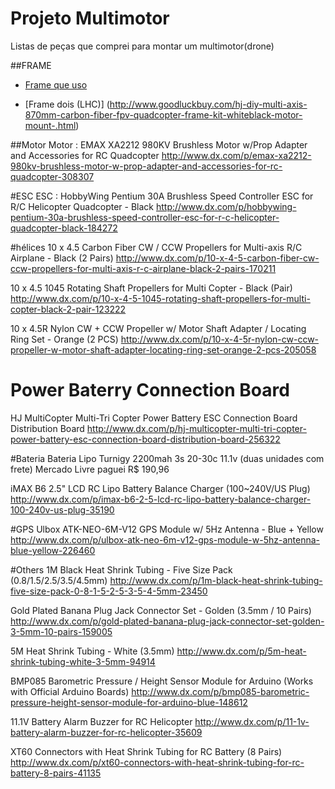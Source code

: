 # Projeto Multimotor 
Listas de peças que comprei para montar um multimotor(drone)

##FRAME

* [Frame que uso](http://www.banggood.com/Wholesale-CSL-X525-V3-4-Axis-KK-MK-AQ50D-Quadcopter-Frame-Set-p-50288.html)

* [Frame dois (LHC)] (http://www.goodluckbuy.com/hj-diy-multi-axis-870mm-carbon-fiber-fpv-quadcopter-frame-kit-whiteblack-motor-mount-.html)

##Motor
Motor : EMAX XA2212 980KV Brushless Motor w/Prop Adapter and Accessories for RC Quadcopter
http://www.dx.com/p/emax-xa2212-980kv-brushless-motor-w-prop-adapter-and-accessories-for-rc-quadcopter-308307

#ESC
ESC : HobbyWing Pentium 30A Brushless Speed Controller ESC for R/C Helicopter Quadcopter - Black
http://www.dx.com/p/hobbywing-pentium-30a-brushless-speed-controller-esc-for-r-c-helicopter-quadcopter-black-184272

#hélices
10 x 4.5 Carbon Fiber CW / CCW Propellers for Multi-axis R/C Airplane - Black (2 Pairs)
http://www.dx.com/p/10-x-4-5-carbon-fiber-cw-ccw-propellers-for-multi-axis-r-c-airplane-black-2-pairs-170211

10 x 4.5 1045 Rotating Shaft Propellers for Multi Copter - Black (Pair)
http://www.dx.com/p/10-x-4-5-1045-rotating-shaft-propellers-for-multi-copter-black-2-pair-123222

10 x 4.5R Nylon CW + CCW Propeller w/ Motor Shaft Adapter / Locating Ring Set - Orange (2 PCS)
http://www.dx.com/p/10-x-4-5r-nylon-cw-ccw-propeller-w-motor-shaft-adapter-locating-ring-set-orange-2-pcs-205058

# Power Baterry Connection Board
HJ MultiCopter Multi-Tri Copter Power Battery ESC Connection Board Distribution Board
http://www.dx.com/p/hj-multicopter-multi-tri-copter-power-battery-esc-connection-board-distribution-board-256322

#Bateria
Bateria Lipo Turnigy 2200mah 3s 20-30c 11.1v (duas unidades com frete)
Mercado Livre paguei R$ 190,96

iMAX B6 2.5" LCD RC Lipo Battery Balance Charger (100~240V/US Plug) 
http://www.dx.com/p/imax-b6-2-5-lcd-rc-lipo-battery-balance-charger-100-240v-us-plug-35190

#GPS
Ulbox ATK-NEO-6M-V12 GPS Module w/ 5Hz Antenna - Blue + Yellow
http://www.dx.com/p/ulbox-atk-neo-6m-v12-gps-module-w-5hz-antenna-blue-yellow-226460

#Others
1M Black Heat Shrink Tubing - Five Size Pack (0.8/1.5/2.5/3.5/4.5mm)
http://www.dx.com/p/1m-black-heat-shrink-tubing-five-size-pack-0-8-1-5-2-5-3-5-4-5mm-23450

Gold Plated Banana Plug Jack Connector Set - Golden (3.5mm / 10 Pairs)
http://www.dx.com/p/gold-plated-banana-plug-jack-connector-set-golden-3-5mm-10-pairs-159005

5M Heat Shrink Tubing - White (3.5mm)
http://www.dx.com/p/5m-heat-shrink-tubing-white-3-5mm-94914

BMP085 Barometric Pressure / Height Sensor Module for Arduino (Works with Official Arduino Boards)
http://www.dx.com/p/bmp085-barometric-pressure-height-sensor-module-for-arduino-blue-148612

11.1V Battery Alarm Buzzer for RC Helicopter
http://www.dx.com/p/11-1v-battery-alarm-buzzer-for-rc-helicopter-35609

XT60 Connectors with Heat Shrink Tubing for RC Battery (8 Pairs)
http://www.dx.com/p/xt60-connectors-with-heat-shrink-tubing-for-rc-battery-8-pairs-41135
